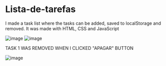 # Lista-de-tarefas
I made a task list where the tasks can be added, saved to localStorage and removed. It was made with HTML, CSS and JavaScript

![image](https://user-images.githubusercontent.com/86370873/155808445-ff37d6f9-a9b8-4869-90e5-b6e4a59533bc.png)
![image](https://user-images.githubusercontent.com/86370873/155808482-e5c0c3c4-5062-4763-bfab-d03388e6d06d.png) <p>TASK 1 WAS REMOVED WHEN I CLICKED "APAGAR" BUTTON</p> 
![image](https://user-images.githubusercontent.com/86370873/155809032-f6da5043-12d9-4e9b-903a-a72cd193b502.png)



